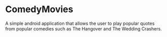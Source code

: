# ComedyMovies
A simple android application that allows the user to play popular quotes from popular comedies such as The Hangover and
The Wedding Crashers.
